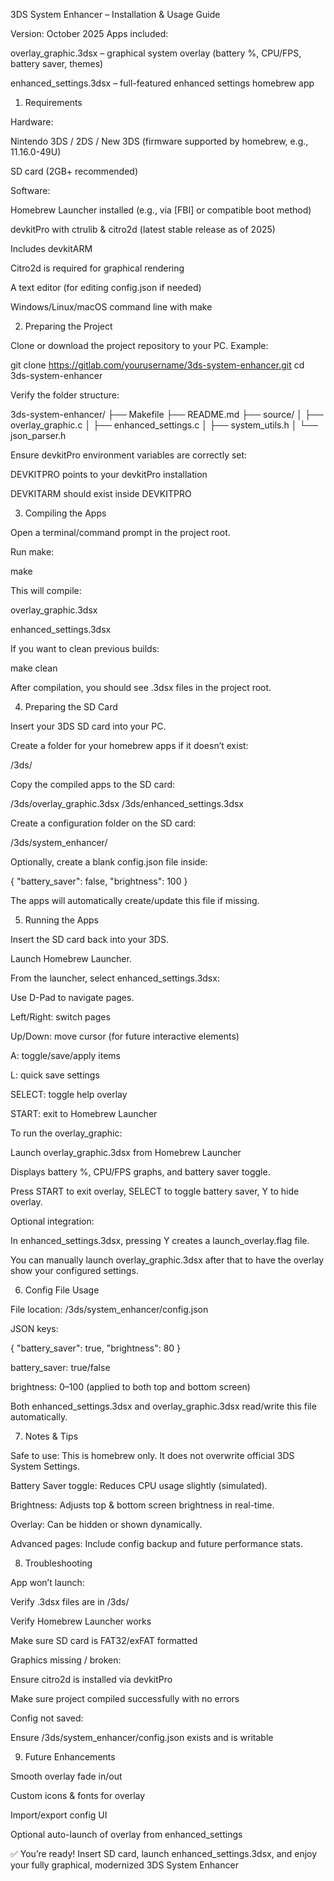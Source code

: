 3DS System Enhancer – Installation & Usage Guide

Version: October 2025
Apps included:

overlay_graphic.3dsx – graphical system overlay (battery %, CPU/FPS, battery saver, themes)

enhanced_settings.3dsx – full-featured enhanced settings homebrew app

1. Requirements

Hardware:

Nintendo 3DS / 2DS / New 3DS (firmware supported by homebrew, e.g., 11.16.0-49U)

SD card (2GB+ recommended)

Software:

Homebrew Launcher installed (e.g., via [FBI] or compatible boot method)

devkitPro with ctrulib & citro2d (latest stable release as of 2025)

Includes devkitARM

Citro2d is required for graphical rendering

A text editor (for editing config.json if needed)

Windows/Linux/macOS command line with make

2. Preparing the Project

Clone or download the project repository to your PC. Example:

git clone https://gitlab.com/yourusername/3ds-system-enhancer.git
cd 3ds-system-enhancer


Verify the folder structure:

3ds-system-enhancer/
├── Makefile
├── README.md
├── source/
│   ├── overlay_graphic.c
│   ├── enhanced_settings.c
│   ├── system_utils.h
│   └── json_parser.h


Ensure devkitPro environment variables are correctly set:

DEVKITPRO points to your devkitPro installation

DEVKITARM should exist inside DEVKITPRO

3. Compiling the Apps

Open a terminal/command prompt in the project root.

Run make:

make


This will compile:

overlay_graphic.3dsx

enhanced_settings.3dsx

If you want to clean previous builds:

make clean


After compilation, you should see .3dsx files in the project root.

4. Preparing the SD Card

Insert your 3DS SD card into your PC.

Create a folder for your homebrew apps if it doesn’t exist:

/3ds/


Copy the compiled apps to the SD card:

/3ds/overlay_graphic.3dsx
/3ds/enhanced_settings.3dsx


Create a configuration folder on the SD card:

/3ds/system_enhancer/


Optionally, create a blank config.json file inside:

{
  "battery_saver": false,
  "brightness": 100
}


The apps will automatically create/update this file if missing.

5. Running the Apps

Insert the SD card back into your 3DS.

Launch Homebrew Launcher.

From the launcher, select enhanced_settings.3dsx:

Use D-Pad to navigate pages.

Left/Right: switch pages

Up/Down: move cursor (for future interactive elements)

A: toggle/save/apply items

L: quick save settings

SELECT: toggle help overlay

START: exit to Homebrew Launcher

To run the overlay_graphic:

Launch overlay_graphic.3dsx from Homebrew Launcher

Displays battery %, CPU/FPS graphs, and battery saver toggle.

Press START to exit overlay, SELECT to toggle battery saver, Y to hide overlay.

Optional integration:

In enhanced_settings.3dsx, pressing Y creates a launch_overlay.flag file.

You can manually launch overlay_graphic.3dsx after that to have the overlay show your configured settings.

6. Config File Usage

File location: /3ds/system_enhancer/config.json

JSON keys:

{
  "battery_saver": true,
  "brightness": 80
}


battery_saver: true/false

brightness: 0–100 (applied to both top and bottom screen)

Both enhanced_settings.3dsx and overlay_graphic.3dsx read/write this file automatically.

7. Notes & Tips

Safe to use: This is homebrew only. It does not overwrite official 3DS System Settings.

Battery Saver toggle: Reduces CPU usage slightly (simulated).

Brightness: Adjusts top & bottom screen brightness in real-time.

Overlay: Can be hidden or shown dynamically.

Advanced pages: Include config backup and future performance stats.

8. Troubleshooting

App won’t launch:

Verify .3dsx files are in /3ds/

Verify Homebrew Launcher works

Make sure SD card is FAT32/exFAT formatted

Graphics missing / broken:

Ensure citro2d is installed via devkitPro

Make sure project compiled successfully with no errors

Config not saved:

Ensure /3ds/system_enhancer/config.json exists and is writable

9. Future Enhancements

Smooth overlay fade in/out

Custom icons & fonts for overlay

Import/export config UI

Optional auto-launch of overlay from enhanced_settings

✅ You’re ready! Insert SD card, launch enhanced_settings.3dsx, and enjoy your fully graphical, modernized 3DS System Enhancer
